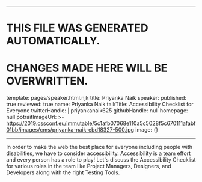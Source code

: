 ----

# THIS FILE WAS GENERATED AUTOMATICALLY.
# CHANGES MADE HERE WILL BE OVERWRITTEN.

template: pages/speaker.html.njk
title: Priyanka Naik
speaker:
  published: true
  reviewed: true
  name: Priyanka Naik
  talkTitle: Accessibility Checklist for Everyone
  twitterHandle: |
    priyankanaik625
  githubHandle: null
  homepage: null
  potraitImageUrl: >-
    https://2019.cssconf.eu/immutable/5c1afb07068e110a5c5028f5c670111afabf01bb/images/cms/priyanka-naik-ebd18327-500.jpg
  image: {}

----

In order to make the web the best place for everyone including people with
disabilities, we have to consider accessibility. Accessibility is a team effort
and every person has a role to play! Let's discuss the Accessibility Checklist
for various roles in the team like Project Managers, Designers, and Developers
along with the right Testing Tools.